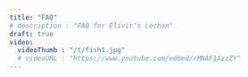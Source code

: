 ```yaml
---
title: "FAQ"
# description : "FAQ for Elivir's Lechon"
draft: true
video:
  videoThumb : "/t/fish1.jpg"
  # videoURL : "https://www.youtube.com/embed/rMNAF1AzzZY"
---
```


<!-- 
## What is the inspiration for Savilas?

Savilas was created by Linh for her family business. 

It focuses on exporting seafood from Vietnam to address hunger



## Do you have any advocacies?

Yes! We advocate:
- Food Safety and Nutrition
- Environmentalism
- Increasing employment
 -->